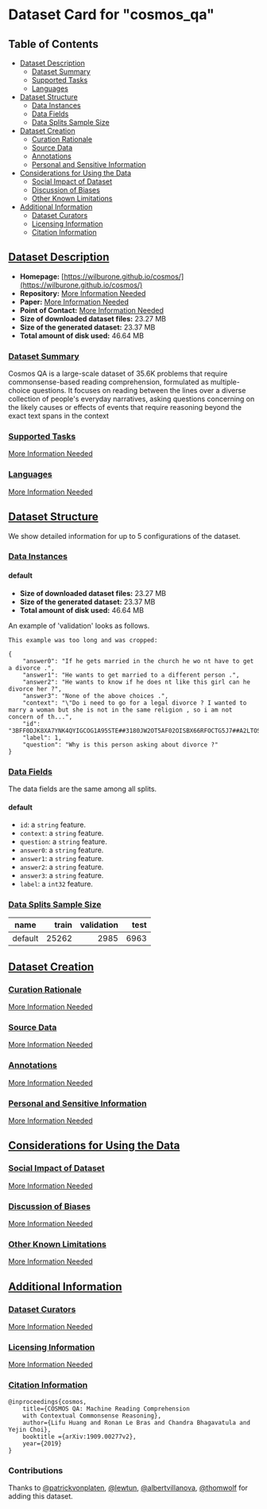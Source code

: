 ---
---

# Dataset Card for "cosmos_qa"

## Table of Contents
- [Dataset Description](#dataset-description)
  - [Dataset Summary](#dataset-summary)
  - [Supported Tasks](#supported-tasks)
  - [Languages](#languages)
- [Dataset Structure](#dataset-structure)
  - [Data Instances](#data-instances)
  - [Data Fields](#data-fields)
  - [Data Splits Sample Size](#data-splits-sample-size)
- [Dataset Creation](#dataset-creation)
  - [Curation Rationale](#curation-rationale)
  - [Source Data](#source-data)
  - [Annotations](#annotations)
  - [Personal and Sensitive Information](#personal-and-sensitive-information)
- [Considerations for Using the Data](#considerations-for-using-the-data)
  - [Social Impact of Dataset](#social-impact-of-dataset)
  - [Discussion of Biases](#discussion-of-biases)
  - [Other Known Limitations](#other-known-limitations)
- [Additional Information](#additional-information)
  - [Dataset Curators](#dataset-curators)
  - [Licensing Information](#licensing-information)
  - [Citation Information](#citation-information)

## [Dataset Description](#dataset-description)

- **Homepage:** [https://wilburone.github.io/cosmos/](https://wilburone.github.io/cosmos/)
- **Repository:** [More Information Needed](https://github.com/huggingface/datasets/blob/master/CONTRIBUTING.md#how-to-contribute-to-the-dataset-cards)
- **Paper:** [More Information Needed](https://github.com/huggingface/datasets/blob/master/CONTRIBUTING.md#how-to-contribute-to-the-dataset-cards)
- **Point of Contact:** [More Information Needed](https://github.com/huggingface/datasets/blob/master/CONTRIBUTING.md#how-to-contribute-to-the-dataset-cards)
- **Size of downloaded dataset files:** 23.27 MB
- **Size of the generated dataset:** 23.37 MB
- **Total amount of disk used:** 46.64 MB

### [Dataset Summary](#dataset-summary)

Cosmos QA is a large-scale dataset of 35.6K problems that require commonsense-based reading comprehension, formulated as multiple-choice questions. It focuses on reading between the lines over a diverse collection of people's everyday narratives, asking questions concerning on the likely causes or effects of events that require reasoning beyond the exact text spans in the context

### [Supported Tasks](#supported-tasks)

[More Information Needed](https://github.com/huggingface/datasets/blob/master/CONTRIBUTING.md#how-to-contribute-to-the-dataset-cards)

### [Languages](#languages)

[More Information Needed](https://github.com/huggingface/datasets/blob/master/CONTRIBUTING.md#how-to-contribute-to-the-dataset-cards)

## [Dataset Structure](#dataset-structure)

We show detailed information for up to 5 configurations of the dataset.

### [Data Instances](#data-instances)

#### default

- **Size of downloaded dataset files:** 23.27 MB
- **Size of the generated dataset:** 23.37 MB
- **Total amount of disk used:** 46.64 MB

An example of 'validation' looks as follows.
```
This example was too long and was cropped:

{
    "answer0": "If he gets married in the church he wo nt have to get a divorce .",
    "answer1": "He wants to get married to a different person .",
    "answer2": "He wants to know if he does nt like this girl can he divorce her ?",
    "answer3": "None of the above choices .",
    "context": "\"Do i need to go for a legal divorce ? I wanted to marry a woman but she is not in the same religion , so i am not concern of th...",
    "id": "3BFF0DJK8XA7YNK4QYIGCOG1A95STE##3180JW2OT5AF02OISBX66RFOCTG5J7##A2LTOS0AZ3B28A##Blog_56156##q1_a1##378G7J1SJNCDAAIN46FM2P7T6KZEW2",
    "label": 1,
    "question": "Why is this person asking about divorce ?"
}
```

### [Data Fields](#data-fields)

The data fields are the same among all splits.

#### default
- `id`: a `string` feature.
- `context`: a `string` feature.
- `question`: a `string` feature.
- `answer0`: a `string` feature.
- `answer1`: a `string` feature.
- `answer2`: a `string` feature.
- `answer3`: a `string` feature.
- `label`: a `int32` feature.

### [Data Splits Sample Size](#data-splits-sample-size)

| name  |train|validation|test|
|-------|----:|---------:|---:|
|default|25262|      2985|6963|

## [Dataset Creation](#dataset-creation)

### [Curation Rationale](#curation-rationale)

[More Information Needed](https://github.com/huggingface/datasets/blob/master/CONTRIBUTING.md#how-to-contribute-to-the-dataset-cards)

### [Source Data](#source-data)

[More Information Needed](https://github.com/huggingface/datasets/blob/master/CONTRIBUTING.md#how-to-contribute-to-the-dataset-cards)

### [Annotations](#annotations)

[More Information Needed](https://github.com/huggingface/datasets/blob/master/CONTRIBUTING.md#how-to-contribute-to-the-dataset-cards)

### [Personal and Sensitive Information](#personal-and-sensitive-information)

[More Information Needed](https://github.com/huggingface/datasets/blob/master/CONTRIBUTING.md#how-to-contribute-to-the-dataset-cards)

## [Considerations for Using the Data](#considerations-for-using-the-data)

### [Social Impact of Dataset](#social-impact-of-dataset)

[More Information Needed](https://github.com/huggingface/datasets/blob/master/CONTRIBUTING.md#how-to-contribute-to-the-dataset-cards)

### [Discussion of Biases](#discussion-of-biases)

[More Information Needed](https://github.com/huggingface/datasets/blob/master/CONTRIBUTING.md#how-to-contribute-to-the-dataset-cards)

### [Other Known Limitations](#other-known-limitations)

[More Information Needed](https://github.com/huggingface/datasets/blob/master/CONTRIBUTING.md#how-to-contribute-to-the-dataset-cards)

## [Additional Information](#additional-information)

### [Dataset Curators](#dataset-curators)

[More Information Needed](https://github.com/huggingface/datasets/blob/master/CONTRIBUTING.md#how-to-contribute-to-the-dataset-cards)

### [Licensing Information](#licensing-information)

[More Information Needed](https://github.com/huggingface/datasets/blob/master/CONTRIBUTING.md#how-to-contribute-to-the-dataset-cards)

### [Citation Information](#citation-information)

```
@inproceedings{cosmos,
    title={COSMOS QA: Machine Reading Comprehension
    with Contextual Commonsense Reasoning},
    author={Lifu Huang and Ronan Le Bras and Chandra Bhagavatula and Yejin Choi},
    booktitle ={arXiv:1909.00277v2},
    year={2019}
}

```


### Contributions

Thanks to [@patrickvonplaten](https://github.com/patrickvonplaten), [@lewtun](https://github.com/lewtun), [@albertvillanova](https://github.com/albertvillanova), [@thomwolf](https://github.com/thomwolf) for adding this dataset.